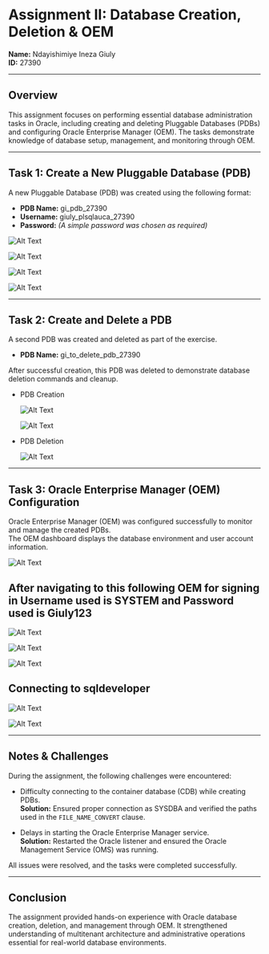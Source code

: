 # **Assignment II: Database Creation, Deletion & OEM**

**Name:** Ndayishimiye Ineza Giuly  
**ID:** 27390  

---

## **Overview**

This assignment focuses on performing essential database administration tasks in Oracle, including creating and deleting Pluggable Databases (PDBs) and configuring Oracle Enterprise Manager (OEM). The tasks demonstrate knowledge of database setup, management, and monitoring through OEM.

---

## **Task 1: Create a New Pluggable Database (PDB)**

A new Pluggable Database (PDB) was created using the following format:

- **PDB Name:** gi_pdb_27390  
- **Username:** giuly_plsqlauca_27390  
- **Password:** *(A simple password was chosen as required)*  



![Alt Text]( https://github.com/GIULYINEZA2/Database-Creation-Deletion-OEM-Ndayishimiye-Ineza-Giuly-27390/blob/9305e919d43c7438776ab57eb2499a3310f9fc6a/screenshots/Screenshot%202025-10-04%20131355.png)





![Alt Text]( https://github.com/GIULYINEZA2/Database-Creation-Deletion-OEM-Ndayishimiye-Ineza-Giuly-27390/blob/9305e919d43c7438776ab57eb2499a3310f9fc6a/screenshots/Screenshot%202025-10-04%20131805.png)



 ![Alt Text]( https://github.com/GIULYINEZA2/Database-Creation-Deletion-OEM-Ndayishimiye-Ineza-Giuly-27390/blob/9305e919d43c7438776ab57eb2499a3310f9fc6a/screenshots/Screenshot%202025-10-04%20132018.png)


  ![Alt Text]( https://github.com/GIULYINEZA2/Database-Creation-Deletion-OEM-Ndayishimiye-Ineza-Giuly-27390/blob/9305e919d43c7438776ab57eb2499a3310f9fc6a/screenshots/Screenshot%202025-10-04%20132221.png)


---

## **Task 2: Create and Delete a PDB**

A second PDB was created and deleted as part of the exercise.

- **PDB Name:** gi_to_delete_pdb_27390  

After successful creation, this PDB was deleted to demonstrate database deletion commands and cleanup.


- PDB Creation

     ![Alt Text]( https://github.com/GIULYINEZA2/Database-Creation-Deletion-OEM-Ndayishimiye-Ineza-Giuly-27390/blob/72b7e16ad67c047c26771149504fe941abede320/screenshots/Screenshot%202025-10-04%20133021.png)



  ![Alt Text]( https://github.com/GIULYINEZA2/Database-Creation-Deletion-OEM-Ndayishimiye-Ineza-Giuly-27390/blob/72b7e16ad67c047c26771149504fe941abede320/screenshots/Screenshot%202025-10-04%20133103.png)


- PDB Deletion

  
  ![Alt Text]( https://github.com/GIULYINEZA2/Database-Creation-Deletion-OEM-Ndayishimiye-Ineza-Giuly-27390/blob/72b7e16ad67c047c26771149504fe941abede320/screenshots/Screenshot%202025-10-04%20133158.png) 



---

## **Task 3: Oracle Enterprise Manager (OEM) Configuration**

Oracle Enterprise Manager (OEM) was configured successfully to monitor and manage the created PDBs.  
The OEM dashboard displays the database environment and user account information.

   ![Alt Text]( https://github.com/GIULYINEZA2/Database-Creation-Deletion-OEM-Ndayishimiye-Ineza-Giuly-27390/blob/cef6ecb211db3d2fe288f3c58311886986bb3465/screenshots/Screenshot%202025-10-04%20142955.png) 

## **After navigating to this following OEM for signing in Username used is SYSTEM and Password used is Giuly123**




  ![Alt Text]( https://github.com/GIULYINEZA2/Database-Creation-Deletion-OEM-Ndayishimiye-Ineza-Giuly-27390/blob/cef6ecb211db3d2fe288f3c58311886986bb3465/screenshots/Screenshot%202025-10-04%20134929.png) 


  ![Alt Text]( https://github.com/GIULYINEZA2/Database-Creation-Deletion-OEM-Ndayishimiye-Ineza-Giuly-27390/blob/cef6ecb211db3d2fe288f3c58311886986bb3465/screenshots/Screenshot%202025-10-04%20141656.png) 


  ![Alt Text]( https://github.com/GIULYINEZA2/Database-Creation-Deletion-OEM-Ndayishimiye-Ineza-Giuly-27390/blob/cef6ecb211db3d2fe288f3c58311886986bb3465/screenshots/Screenshot%202025-10-04%20142210.png) 



## **Connecting to sqldeveloper**

   ![Alt Text]( https://github.com/GIULYINEZA2/Database-Creation-Deletion-OEM-Ndayishimiye-Ineza-Giuly-27390/blob/cef6ecb211db3d2fe288f3c58311886986bb3465/screenshots/Screenshot%202025-10-04%20162834.png) 


  ![Alt Text]( https://github.com/GIULYINEZA2/Database-Creation-Deletion-OEM-Ndayishimiye-Ineza-Giuly-27390/blob/cef6ecb211db3d2fe288f3c58311886986bb3465/screenshots/Screenshot%202025-10-07%20130605.png)


---

## **Notes & Challenges**

During the assignment, the following challenges were encountered:

- Difficulty connecting to the container database (CDB) while creating PDBs.  
  **Solution:** Ensured proper connection as SYSDBA and verified the paths used in the `FILE_NAME_CONVERT` clause.
  
- Delays in starting the Oracle Enterprise Manager service.  
  **Solution:** Restarted the Oracle listener and ensured the Oracle Management Service (OMS) was running.

All issues were resolved, and the tasks were completed successfully.

---

## **Conclusion**

The assignment provided hands-on experience with Oracle database creation, deletion, and management through OEM. It strengthened understanding of multitenant architecture and administrative operations essential for real-world database environments.


